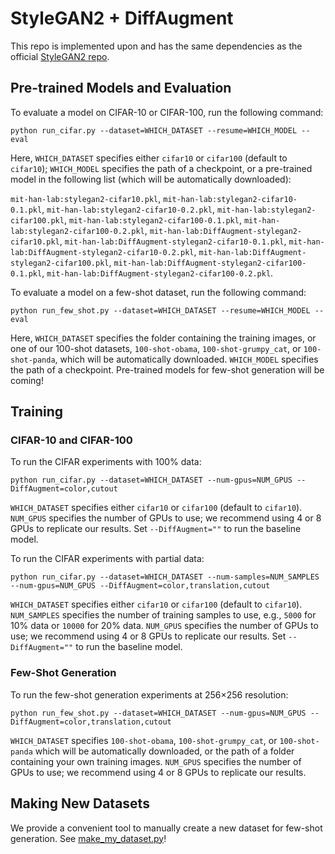 # StyleGAN2 + DiffAugment

This repo is implemented upon and has the same dependencies as the official [StyleGAN2 repo](https://github.com/NVlabs/stylegan2).

## Pre-trained Models and Evaluation

To evaluate a model on CIFAR-10 or CIFAR-100, run the following command:

```python run_cifar.py --dataset=WHICH_DATASET --resume=WHICH_MODEL --eval```

Here, ```WHICH_DATASET``` specifies either ```cifar10``` or ```cifar100``` (default to ```cifar10```); ```WHICH_MODEL``` specifies the path of a checkpoint, or a pre-trained model in the following list (which will be automatically downloaded):

```mit-han-lab:stylegan2-cifar10.pkl```, ```mit-han-lab:stylegan2-cifar10-0.1.pkl```, ```mit-han-lab:stylegan2-cifar10-0.2.pkl```, ```mit-han-lab:stylegan2-cifar100.pkl```, ```mit-han-lab:stylegan2-cifar100-0.1.pkl```, ```mit-han-lab:stylegan2-cifar100-0.2.pkl```, ```mit-han-lab:DiffAugment-stylegan2-cifar10.pkl```, ```mit-han-lab:DiffAugment-stylegan2-cifar10-0.1.pkl```, ```mit-han-lab:DiffAugment-stylegan2-cifar10-0.2.pkl```, ```mit-han-lab:DiffAugment-stylegan2-cifar100.pkl```, ```mit-han-lab:DiffAugment-stylegan2-cifar100-0.1.pkl```, ```mit-han-lab:DiffAugment-stylegan2-cifar100-0.2.pkl```.

To evaluate a model on a few-shot dataset, run the following command:

```python run_few_shot.py --dataset=WHICH_DATASET --resume=WHICH_MODEL --eval```

Here, ```WHICH_DATASET``` specifies the folder containing the training images, or one of our 100-shot datasets, ```100-shot-obama```, ```100-shot-grumpy_cat```, or ```100-shot-panda```, which will be automatically downloaded. ```WHICH_MODEL``` specifies the path of a checkpoint. Pre-trained models for few-shot generation will be coming!

## Training

### CIFAR-10 and CIFAR-100

To run the CIFAR experiments with 100% data:

```python run_cifar.py --dataset=WHICH_DATASET --num-gpus=NUM_GPUS --DiffAugment=color,cutout```

```WHICH_DATASET``` specifies either ```cifar10``` or ```cifar100``` (default to ```cifar10```). ```NUM_GPUS``` specifies the number of GPUs to use; we recommend using 4 or 8 GPUs to replicate our results. Set ```--DiffAugment=""``` to run the baseline model.

To run the CIFAR experiments with partial data:

```python run_cifar.py --dataset=WHICH_DATASET --num-samples=NUM_SAMPLES --num-gpus=NUM_GPUS --DiffAugment=color,translation,cutout```

```WHICH_DATASET``` specifies either ```cifar10``` or ```cifar100``` (default to ```cifar10```). ```NUM_SAMPLES``` specifies the number of training samples to use, e.g., ```5000``` for 10% data or ```10000``` for 20% data. ```NUM_GPUS``` specifies the number of GPUs to use; we recommend using 4 or 8 GPUs to replicate our results. Set ```--DiffAugment=""``` to run the baseline model.

### Few-Shot Generation

To run the few-shot generation experiments at 256×256 resolution:

```python run_few_shot.py --dataset=WHICH_DATASET --num-gpus=NUM_GPUS --DiffAugment=color,translation,cutout```

```WHICH_DATASET``` specifies ```100-shot-obama```, ```100-shot-grumpy_cat```, or ```100-shot-panda``` which will be automatically downloaded, or the path of a folder containing your own training images. ```NUM_GPUS``` specifies the number of GPUs to use; we recommend using 4 or 8 GPUs to replicate our results.

## Making New Datasets

We provide a convenient tool to manually create a new dataset for few-shot generation. See [make_my_dataset.py](https://github.com/mit-han-lab/data-efficient-gans/blob/master/DiffAugment-stylegan2/make_my_dataset.py)!
